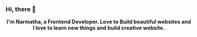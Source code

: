 ### Hi, there  👋

<strong><center>I'm Narmatha, a Frontend Developer. Love to Build beautiful websites and I love to learn new things and build creative website.<center><strong>

